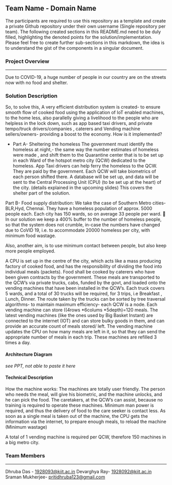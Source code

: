 ## Team Name - Domain Name

The participants are required to use this repository as a template and create a private Github repository under their own username (Single repository per team). The following created sections in this README.md need to be duly filled, highlighting the denoted points for the solution/implementation. Please feel free to create further sub-sections in this markdown, the idea is to understand the gist of the components in a singular document.

### Project Overview
----------------------------------

Due to COVID-19, a huge number of people in our country are on the streets now with no food and shelter.



### Solution Description
So, to solve this,
A very efficient distribution system is created- to ensure smooth flow of cooked food using the application of IoT enabled machines, to the home less, also parallelly giving a livelihood to the people who are helpless in the lock down, such as app based taxi drivers, and private tempo/truck drivers/companies , caterers and Vending machine sellers/owners- providing a boost to the economy.
How is it implemented?
- Part A- Sheltering the homeless
The government must identify the homeless at night,- the same way the number estimates of homeless were made , and shift them to the Quarantine center that is to be set up in each Ward of the hotspot metro city (QCW) dedicated to the homeless. App Taxi drivers can help ferry the homeless to the QCW. They are paid by the government.
Each QCW will take biometrics of each person shifted there. A database will be set up, and data will be sent to the Central Processing Unit (CPU) (to be set up at the heart) of the city. 
(details explained in the upcoming slides)
This covers the shelter part of the solution.

Part B-
Food supply distribution:
We take the case of Southern Metro cities- BLR,Hyd, Chennai. They have a homeless population of approx. 5000 people each. Each city has 150 wards, so on average 33 people per ward. 
In our solution we keep a 400% buffer to the number of homeless people, so that the system does not crumble, in-case the numbers have changed due to CoVID 19, i.e. to accommodate 20000 homeless per city, with minimum food wastage.

Also, another aim, is to use minimum contact between people, but also keep more people employed.

A CPU is set up in the centre of the city, which acts like a mass producing factory of cooked food, and has the responsibility of dividing the food into individual meals (packets). Food shall be cooked by caterers who have been given contracts by the government.
These meals are transported to the QCW’s via private trucks, cabs, funded by the govt, and loaded onto the vending machines that have been installed in the QCW’s. Each truck covers 5 wards, and a total of 30 trucks will be required, for 3 trips, i.e Breakfast , Lunch, Dinner. The route taken by the trucks can be sorted by tree traversal algorithms- to maintain maximum efficiency- each QCW is a node.
Each vending machine can store ((4rows *6colums *5depth)=120 meals. The latest vending machines (like the ones used by Big Basket Instant) are connected to the internet (IOT) and can store bulky goods in them, and can provide an accurate count of meals stored/ left. The vending machine updates the CPU on how many meals are left in it, so that they can send the appropriate number of meals in each trip. These machines are refilled 3 times a day.


#### Architecture Diagram

*see PPT, not able to paste it here*

#### Technical Description

How the machine works:
The machines are totally user friendly. The person who needs the meal, will give his biometric, and the machine unlocks, and he can pick the food. The caretakers, at the QCW’s can assist, because no training is required to operate these machines.
Minimum man power is required, and thus the delivery of food to the care seeker is contact less. As soon as a single meal is taken out of the machine, the CPU gets the information via the internet, to prepare enough meals, to reload the machine (Minimum wastage)

A total of 1 vending machine is required per QCW, therefore 150 machines in a big metro city.



### Team Members
----------------------------------
Dhruba Das - 1928093@kiit.ac.in
Devarghya Ray- 1928092@kiit.ac.in
Sraman Mukherjee- pritidhruba123@gmail.com

